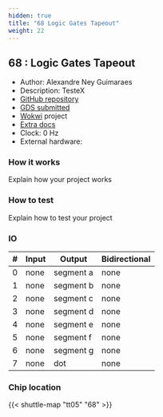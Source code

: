 ```yaml
---
hidden: true
title: "68 Logic Gates Tapeout"
weight: 22
---
```


## 68 : Logic Gates Tapeout

* Author: Alexandre Ney Guimaraes
* Description: TesteX
* [GitHub repository](https://github.com/AlexandreNeyGuimaraes/TinyTapeoutTest)
* [GDS submitted](https://github.com/AlexandreNeyGuimaraes/TinyTapeoutTest/actions/runs/6750950248)
* [Wokwi](https://wokwi.com/projects/380409019830656001) project
* [Extra docs]()
* Clock: 0 Hz
* External hardware: 



### How it works

Explain how your project works


### How to test

Explain how to test your project


### IO

| # | Input        | Output       | Bidirectional      |
|---|--------------|--------------| -------------------|
| 0 | none  | segment a | none |
| 1 | none  | segment b | none |
| 2 | none  | segment c | none |
| 3 | none  | segment d | none |
| 4 | none  | segment e | none |
| 5 | none  | segment f | none |
| 6 | none  | segment g | none |
| 7 | none  | dot | none |

### Chip location

{{< shuttle-map "tt05" "68" >}}
